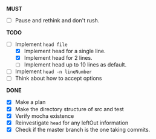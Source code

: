**MUST**
- [ ] Pause and rethink and don't rush.

**TODO**

- [ ] Implement `head file`
  - [x] Implement head for a single line.
  - [x] Implement head for 2 lines.
  - [ ] Implement head up to 10 lines as default.
- [ ] Implement `head -n lineNumber` 
- [ ] Think about how to accept options

**DONE**

- [x] Make a plan
- [x] Make the directory structure of src and test
- [x] Verify mocha existence
- [x] Reinvestigate `head` for any leftOut information
- [x] Check if the master branch is the one taking commits.
